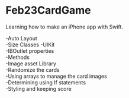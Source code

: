 # Feb23CardGame

Learning how to make an iPhone app with Swift.

-Auto Layout	
-Size Classes 
-UIKit    
-IBOutlet properties  
-Methods  
-Image asset Library  
-Randomize the cards  
-Using arrays to manage the card images   
-Determining using If statements  
-Styling and keeping score    
